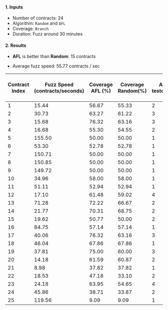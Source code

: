 #### 1. Inputs

- Number of contracts: 24
- Algorithm: `Random` and `AFL`
- Coverage: `Branch`
- Duration: Fuzz around 30 minutes

#### 2. Results

- **AFL** is better than **Random**: 15 contracts

- Average fuzz speed: 55.77 contracts / sec


| Contract Index | Fuzz Speed (contracts/seconds) | Coverage AFL (%) | Coverage Random(%) | AFL testcases | Extra Branches (fuzz - random) | Address                                    |
| -------------- | ------------------------------ | ---------------- | ------------------ | ------------- | ------------------------------ | ------------------------------------------ |
| 1              | 15.44                          | 56.67            | 55.33              | 2             | 2                              | 0x5ca9a71b1d01849c0a95490cc00559717fcf0d1d |
| 2              | 30.73                          | 63.27            | 61.22              | 3             | 2                              | 0x5ca9a71b1d01849c0a95490cc00559717fcf0d1d |
| 3              | 15.68                          | 76.32            | 63.16              | 3             | 5                              | 0x5ca9a71b1d01849c0a95490cc00559717fcf0d1d |
| 4              | 16.68                          | 55.30            | 54.55              | 2             | 1                              | 0xB8c77482e45F1F44dE1745F52C74426C631bDD52 |
| 5              | 155.50                         | 50.00            | 50.00              | 1             | 0                              | 0xB8c77482e45F1F44dE1745F52C74426C631bDD52 |
| 6              | 53.30                          | 52.78            | 52.78              | 1             | 0                              | 0x9f8f72aa9304c8b593d555f12ef6589cc3a579a2 |
| 7              | 150.71                         | 50.00            | 50.00              | 1             | 0                              | 0x9f8f72aa9304c8b593d555f12ef6589cc3a579a2 |
| 8              | 150.85                         | 50.00            | 50.00              | 1             | 0                              | 0x9f8f72aa9304c8b593d555f12ef6589cc3a579a2 |
| 9              | 149.72                         | 50.00            | 50.00              | 1             | 0                              | 0x9f8f72aa9304c8b593d555f12ef6589cc3a579a2 |
| 10             | 34.96                          | 58.00            | 58.00              | 1             | 0                              | 0x9f8f72aa9304c8b593d555f12ef6589cc3a579a2 |
| 11             | 51.11                          | 52.94            | 52.94              | 1             | 0                              | 0x9f8f72aa9304c8b593d555f12ef6589cc3a579a2 |
| 12             | 17.10                          | 61.48            | 59.02              | 4             | 3                              | 0xb5a5f22694352c15b00323844ad545abb2b11028 |
| 13             | 71.28                          | 72.22            | 66.67              | 2             | 1                              | 0xd26114cd6EE289AccF82350c8d8487fedB8A0C07 |
| 14             | 21.77                          | 70.31            | 68.75              | 2             | 1                              | 0xd26114cd6EE289AccF82350c8d8487fedB8A0C07 |
| 15             | 19.62                          | 50.77            | 50.00              | 2             | 1                              | 0xf230b790e05390fc8295f4d3f60332c93bed42e2 |
| 16             | 84.75                          | 57.14            | 57.14              | 1             | 0                              | 0xd850942ef8811f2a866692a623011bde52a462c1 |
| 17             | 40.06                          | 76.32            | 63.16              | 3             | 5                              | 0xe41d2489571d322189246dafa5ebde1f4699f498 |
| 18             | 46.04                          | 67.86            | 67.86              | 1             | 0                              | 0xe41d2489571d322189246dafa5ebde1f4699f498 |
| 19             | 37.81                          | 75.00            | 60.00              | 3             | 6                              | 0xe41d2489571d322189246dafa5ebde1f4699f498 |
| 20             | 14.18                          | 61.59            | 60.87              | 2             | 1                              | 0xD79B4C6791784184e2755B2fC1659eaaB0f80456 |
| 21             | 8.98                           | 37.82            | 37.82              | 1             | 0                              | 0xab7c74abc0c4d48d1bdad5dcb26153fc8780f83e |
| 22             | 18.53                          | 47.18            | 33.10              | 2             | 20                             | 0xab7c74abc0c4d48d1bdad5dcb26153fc8780f83e |
| 23             | 24.18                          | 63.95            | 54.65              | 4             | 8                              | 0xc02aaa39b223fe8d0a0e5c4f27ead9083c756cc2 |
| 24             | 45.86                          | 38.71            | 33.87              | 2             | 3                              | 0xb62ef4c58f3997424b0cceab28811633201706bc |
| 25             | 119.56                         | 9.09             | 9.09               | 1             | 0                              | 0x1e143b2588705dfea63a17f2032ca123df995ce0 |
